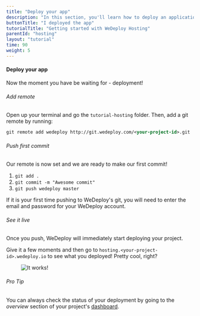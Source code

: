 ```yaml
---
title: "Deploy your app"
description: "In this section, you'll learn how to deploy an application using WeDeploy Hosting."
buttonTitle: "I deployed the app"
tutorialTitle: "Getting started with WeDeploy Hosting"
parentId: "hosting"
layout: "tutorial"
time: 90
weight: 5
---
```


#### Deploy your app

Now the moment you have be waiting for - deployment!

###### Add remote

Open up your terminal and go the `tutorial-hosting` folder. Then, add a git remote by running:

```xml
git remote add wedeploy http://git.wedeploy.com/<your-project-id>.git
```

###### Push first commit

Our remote is now set and we are ready to make our first commit! 
1. `git add .`
2. `git commit -m "Awesome commit"`
3. `git push wedeploy master`

If it is your first time pushing to WeDeploy's git, you will need to enter the email and password for your WeDeploy account.


###### See it live
Once you push, WeDeploy will immediately start deploying your project.

Give it a few moments and then go to `hosting.<your-project-id>.wedeploy.io` to see what you deployed! Pretty cool, right?

<figure>
	<img src="/images/tutorials/it-works.png" alt="It works!">
</figure>

<aside>

###### <span class="icon-16-star"></span> Pro Tip

You can always check the status of your deployment by going to the _overview_ section of your project's <a href="http://dashboard.wedeploy.com" target="_blank">dashboard</a>.

</aside>
